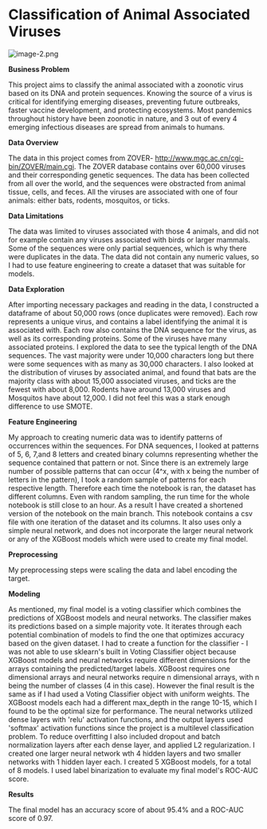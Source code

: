 # Classification of Animal Associated Viruses

![image-2.png](attachment:image-2.png)

**Business Problem**

This project aims to classify the animal associated with a zoonotic virus based on its DNA and protein sequences. Knowing the source of a virus is critical for identifying emerging diseases, preventing future outbreaks, faster vaccine development, and protecting ecosystems. Most pandemics throughout history have been zoonotic in nature, and 3 out of every 4 emerging infectious diseases are spread from animals to humans. 

**Data Overview**

The data in this project comes from ZOVER- http://www.mgc.ac.cn/cgi-bin/ZOVER/main.cgi. The ZOVER database contains over 60,000 viruses and their corresponding genetic sequences. The data has been collected from all over the world, and the sequences were obstracted from animal tissue, cells, and feces. All the viruses are associated with one of four animals: either bats, rodents, mosquitos, or ticks. 

**Data Limitations**

The data was limited to viruses associated with those 4 animals, and did not for example contain any viruses associated with birds or larger mammals. Some of the sequences were only partial sequences, which is why there were duplicates in the data. The data did not contain any numeric values, so I had to use feature engineering to create a dataset that was suitable for models.  

**Data Exploration**

After importing necessary packages and reading in the data, I constructed a dataframe of about 50,000 rows (once duplicates were removed). Each row represents a unique virus, and contains a label identifying the animal it is associated with. Each row also contains the DNA sequence for the virus, as well as its corresponding proteins. Some of the viruses have many associated proteins. I explored the data to see the typical length of the DNA sequences. The vast majority were under 10,000 characters long but there were some sequences with as many as 30,000 characters. I also looked at the distribution of viruses by associated animal, and found that bats are the majority class with about 15,000 associated viruses, and ticks are the fewest with about 8,000. Rodents have around 13,000 viruses and Mosquitos have about 12,000. I did not feel this was a stark enough difference to use SMOTE. 

**Feature Engineering**

My approach to creating numeric data was to identify patterns of occurrences within the sequences. For DNA sequences, I looked at patterns of 5, 6, 7,and 8 letters and created binary columns representing whether the sequence contained that pattern or not. Since there is an extremely large number of possible patterns that can occur (4^x, with x being the number of letters in the pattern), I took a random sample of patterns for each respective length. Therefore each time the notebook is ran, the dataset has different columns. Even with random sampling, the run time for the whole notebook is still close to an hour. As a result I have created a shortened version of the notebook on the main branch. This notebook contains a csv file with one iteration of the dataset and its columns. It also uses only a simple neural network, and does not incorporate the larger neural network or any of the XGBoost models which were used to create my final model.

**Preprocessing**

My preprocessing steps were scaling the data and label encoding the target.

**Modeling**

As mentioned, my final model is a voting classifier which combines the predictions of XGBoost models and neural networks. The classifier makes its predictions based on a simple majority vote. It iterates through each potential combination of models to find the one that optimizes accuracy based on the given dataset. I had to create a function for the classifier - I was not able to use sklearn's built in Voting Classifier object because XGBoost models and neural networks require different dimensions for the arrays containing the predicted/target labels. XGBoost requires one dimensional arrays and neural networks require n dimensional arrays, with n being the number of classes (4 in this case). However the final result is the same as if I had used a Voting Classifier object with uniform weights. The XGBoost models each had a different max_depth in the range 10-15, which I found to be the optimal size for performance. The neural networks utilized dense layers with 'relu' activation functions, and the output layers used 'softmax' activation functions since the project is a multilevel classification problem. To reduce overfitting I also included dropout and batch normalization layers after each dense layer, and applied L2 regularization. I created one larger neural network wth 4 hidden layers and two smaller networks with 1 hidden layer each. I created 5 XGBoost models, for a total of 8 models. I used label binarization to evaluate my final model's ROC-AUC score. 

**Results**

The final model has an accuracy score of about 95.4% and a ROC-AUC score of 0.97.
